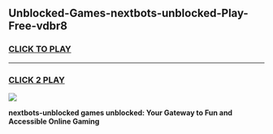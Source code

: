 
## Unblocked-Games-nextbots-unblocked-Play-Free-vdbr8
<h3>
<a href="https://premium76.site?title=nextbots-unblocked&ref=18A1">CLICK TO PLAY</a></h3>
<hr>

<h3>
<a href="https://premium76.site?title=nextbots-unblocked&ref=18A1">CLICK 2 PLAY</a>
  
</h3>

<a href="https://premium76.site?title=nextbots-unblocked&ref=18A1"><img src="https://clearcache.store/games.png"></a>


**nextbots-unblocked games unblocked: Your Gateway to Fun and Accessible Online Gaming**
